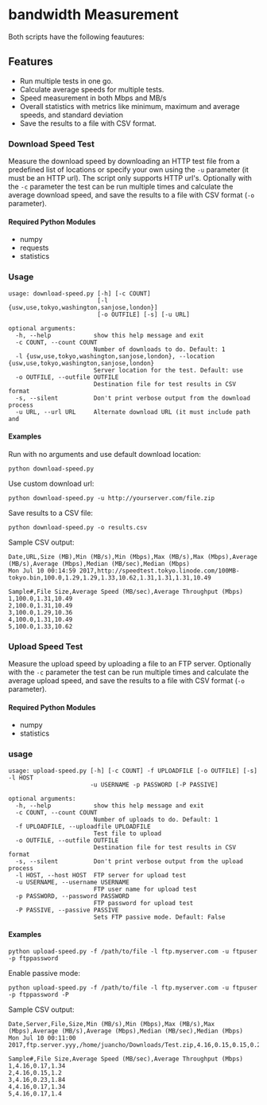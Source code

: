 # bandwidth Measurement

Both scripts have the following feautures:

## Features
- Run multiple tests in one go.
- Calculate average speeds for multiple tests.
- Speed measurement in both Mbps and MB/s
- Overall statistics with metrics like minimum, maximum and average speeds, and standard deviation
- Save the results to a file with CSV format.

### Download Speed Test

Measure the download speed by downloading an HTTP test file from a predefined list of locations or specify your own using the `-u` parameter (it must be an HTTP url). The script only supports HTTP url's. Optionally with the `-c` parameter the test can be run multiple times and calculate the average download speed, and save the results to a file with CSV format (`-o` parameter).

#### Required Python Modules

- numpy
- requests
- statistics

### Usage

```
usage: download-speed.py [-h] [-c COUNT]
                         [-l {usw,use,tokyo,washington,sanjose,london}]
                         [-o OUTFILE] [-s] [-u URL]

optional arguments:
  -h, --help            show this help message and exit
  -c COUNT, --count COUNT
                        Number of downloads to do. Default: 1
  -l {usw,use,tokyo,washington,sanjose,london}, --location {usw,use,tokyo,washington,sanjose,london}
                        Server location for the test. Default: use
  -o OUTFILE, --outfile OUTFILE
                        Destination file for test results in CSV format
  -s, --silent          Don't print verbose output from the download process
  -u URL, --url URL     Alternate download URL (it must include path and
```

#### Examples

Run with no arguments and use default download location:

```
python download-speed.py
```

Use custom download url:

```
python download-speed.py -u http://yourserver.com/file.zip
```

Save results to a CSV file:

```
python download-speed.py -o results.csv
```

Sample CSV output:

```
Date,URL,Size (MB),Min (MB/s),Min (Mbps),Max (MB/s),Max (Mbps),Average (MB/s),Average (Mbps),Median (MB/sec),Median (Mbps)
Mon Jul 10 00:14:59 2017,http://speedtest.tokyo.linode.com/100MB-tokyo.bin,100.0,1.29,1.29,1.33,10.62,1.31,1.31,1.31,10.49

Sample#,File Size,Average Speed (MB/sec),Average Throughput (Mbps)
1,100.0,1.31,10.49
2,100.0,1.31,10.49
3,100.0,1.29,10.36
4,100.0,1.31,10.49
5,100.0,1.33,10.62
```


### Upload Speed Test

Measure the upload speed by uploading a file to an FTP server. Optionally with the `-c` parameter the test can be run multiple times and calculate the average upload speed, and save the results to a file with CSV format (`-o` parameter).

#### Required Python Modules

- numpy
- statistics

### usage

```
usage: upload-speed.py [-h] [-c COUNT] -f UPLOADFILE [-o OUTFILE] [-s] -l HOST
                       -u USERNAME -p PASSWORD [-P PASSIVE]

optional arguments:
  -h, --help            show this help message and exit
  -c COUNT, --count COUNT
                        Number of uploads to do. Default: 1
  -f UPLOADFILE, --uploadfile UPLOADFILE
                        Test file to upload
  -o OUTFILE, --outfile OUTFILE
                        Destination file for test results in CSV format
  -s, --silent          Don't print verbose output from the upload process
  -l HOST, --host HOST  FTP server for upload test
  -u USERNAME, --username USERNAME
                        FTP user name for upload test
  -p PASSWORD, --password PASSWORD
                        FTP password for upload test
  -P PASSIVE, --passive PASSIVE
                        Sets FTP passive mode. Default: False
```

#### Examples

```
python upload-speed.py -f /path/to/file -l ftp.myserver.com -u ftpuser -p ftppassword

```

Enable passive mode:

```
python upload-speed.py -f /path/to/file -l ftp.myserver.com -u ftpuser -p ftppassword -P

```

Sample CSV output:

```
Date,Server,File,Size,Min (MB/s),Min (Mbps),Max (MB/s),Max (Mbps),Average (MB/s),Average (Mbps),Median (MB/sec),Median (Mbps)
Mon Jul 10 00:11:00 2017,ftp.server.yyy,/home/juancho/Downloads/Test.zip,4.16,0.15,0.15,0.23,1.84,0.18,1.42,0.17,1.34

Sample#,File Size,Average Speed (MB/sec),Average Throughput (Mbps)
1,4.16,0.17,1.34
2,4.16,0.15,1.2
3,4.16,0.23,1.84
4,4.16,0.17,1.34
5,4.16,0.17,1.4

```
